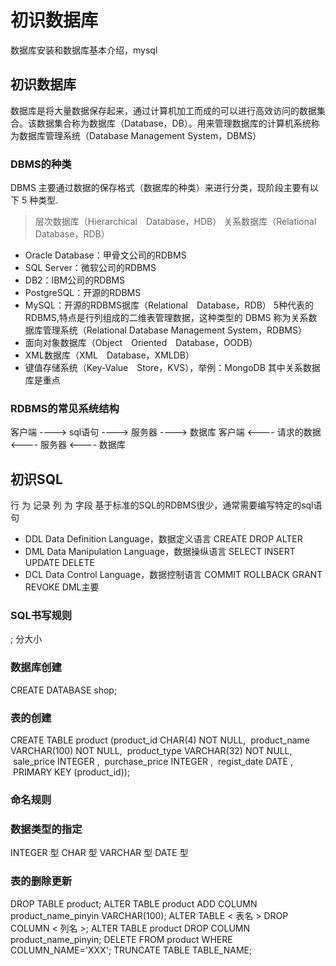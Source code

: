 # 初识数据库
数据库安装和数据库基本介绍，mysql
## 初识数据库
数据库是将大量数据保存起来，通过计算机加工而成的可以进行高效访问的数据集合。该数据集合称为数据库（Database，DB）。用来管理数据库的计算机系统称为数据库管理系统（Database Management System，DBMS）
### DBMS的种类
DBMS 主要通过数据的保存格式（数据库的种类）来进行分类，现阶段主要有以下 5 种类型.
> 层次数据库（Hierarchical Database，HDB）
> 关系数据库（Relational Database，RDB）
* Oracle Database：甲骨文公司的RDBMS
* SQL Server：微软公司的RDBMS
* DB2：IBM公司的RDBMS
* PostgreSQL：开源的RDBMS
* MySQL：开源的RDBMS据库（Relational Database，RDB）
5种代表的RDBMS,特点是行列组成的二维表管理数据，这种类型的 DBMS 称为关系数据库管理系统（Relational Database Management System，RDBMS）
* 面向对象数据库（Object Oriented Database，OODB）
* XML数据库（XML Database，XMLDB）
* 键值存储系统（Key-Value Store，KVS），举例：MongoDB
其中关系数据库是重点

### RDBMS的常见系统结构
客户端 ----> sql语句   ----> 服务器 ----> 数据库
客户端 <---- 请求的数据 <---- 服务器 <---- 数据库

## 初识SQL
行 为 记录   列 为 字段
基于标准的SQL的RDBMS很少，通常需要编写特定的sql语句
+ DDL Data Definition Language，数据定义语言  CREATE  DROP  ALTER 
+ DML Data Manipulation Language，数据操纵语言 SELECT INSERT UPDATE DELETE 
+ DCL Data Control Language，数据控制语言 COMMIT  ROLLBACK  GRANT  REVOKE 
DML主要
### SQL书写规则
;
分大小

### 数据库创建
CREATE DATABASE shop;
### 表的创建
CREATE TABLE product
(product_id CHAR(4) NOT NULL,
 product_name VARCHAR(100) NOT NULL,
 product_type VARCHAR(32) NOT NULL,
 sale_price INTEGER ,
 purchase_price INTEGER ,
 regist_date DATE ,
 PRIMARY KEY (product_id));
### 命名规则

### 数据类型的指定

INTEGER 型    CHAR 型   VARCHAR 型    DATE 型
### 表的删除更新

DROP TABLE product;
ALTER TABLE product ADD COLUMN product_name_pinyin VARCHAR(100);
ALTER TABLE < 表名 > DROP COLUMN < 列名 >;
ALTER TABLE product DROP COLUMN product_name_pinyin;
DELETE FROM product WHERE COLUMN_NAME='XXX';
TRUNCATE TABLE TABLE_NAME;






